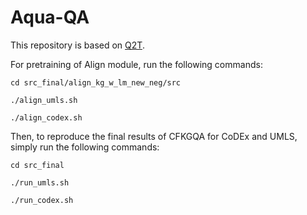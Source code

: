 Aqua-QA
=============

This repository is based on [Q2T](https://github.com/YaooXu/Q2T). 

For pretraining of Align module, run the following commands:

    cd src_final/align_kg_w_lm_new_neg/src

    ./align_umls.sh

    ./align_codex.sh
Then, to reproduce the final results of CFKGQA for CoDEx and UMLS, simply run the following commands:

    cd src_final

    ./run_umls.sh

    ./run_codex.sh
